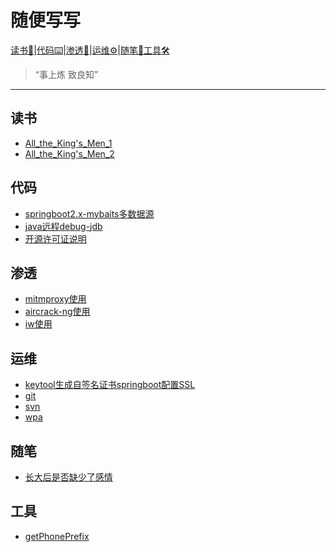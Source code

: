 # 随便写写

[读书📖](#读书)|[代码⌨️](#代码)|[渗透🔐](#渗透)|[运维⚙️](#运维)|[随笔🤯](#随笔)[工具🛠](#工具)

> “事上炼 致良知”

---

## 读书
* [All_the_King's_Men_1](1.读书/All_the_King's_Men_1.md)
* [All_the_King's_Men_2](1.读书/All_the_King's_Men_2.md)

## 代码
* [springboot2.x-mybaits多数据源](2.代码/springboot2.x-mybaits多数据源.md)
* [java远程debug-jdb](2.代码/java远程debug-jdb.md)
* [开源许可证说明](2.代码/开源许可证说明.md)

## 渗透
* [mitmproxy使用](3.渗透/mitmproxy使用.md)
* [aircrack-ng使用](3.渗透/aircrack-ng使用.md)
* [iw使用](3.渗透/iw使用.md)

## 运维
* [keytool生成自签名证书springboot配置SSL](4.运维/keytool生成自签名证书springboot配置SSL.md)
* [git](4.运维/git.md)
* [svn](4.运维/svn.md)
* [wpa](4.运维/wpa.md)

## 随笔
* [长大后是否缺少了感情](5.随笔/长大后是否缺少了感情.md)

## 工具
* [getPhonePrefix](6.工具/getPhonePrefix.py)

